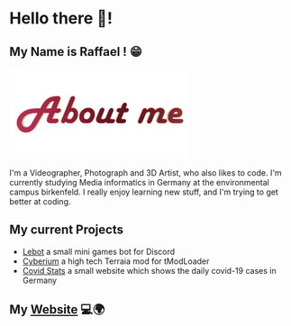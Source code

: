 # Hello there 👋!

## My Name is Raffael ! 😁

![About me](https://github.com/RaffaelSchaefer/RaffaelSchaefer/blob/master/img/about_me.png?raw=true)

I'm a Videographer, Photograph and 3D Artist, who also likes to code.
I'm currently studying Media informatics in Germany at the environmental campus birkenfeld. 
I really enjoy learning new stuff, and I'm trying to get better at coding.

## My current Projects

- [Lebot] a small mini games bot for Discord
- [Cyberium] a high tech Terraia mod for tModLoader
- [Covid Stats] a small website which shows the daily covid-19 cases in Germany

## My [Website] 💻🌍


[Lebot]: https://github.com/RaffaelSchaefer/LeBot
[Cyberium]: https://github.com/RaffaelSchaefer/Cyberium
[Covid Stats]: https://github.com/RaffaelSchaefer/CoronaZahlenMonitor
[Website]: https://raffaelschaefer.myportfolio.com/
